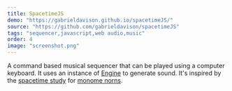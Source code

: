 ```yaml
---
title: SpacetimeJS
demo: "https://gabrieldavison.github.io/spacetimeJS/"
source: "https://github.com/gabrieldavison/spacetimeJS"
tags: "sequencer,javascript,web audio,music"
order: 4
image: "screenshot.png"
---
```


A command based musical sequencer that can be played using a computer keyboard. It uses an instance of [Engine](https://github.com/gabrieldavison/engine) to generate sound. It's inspired by the [spacetime study](https://monome.org/docs/norns/study-3/) for [monome norns](https://monome.org/docs/norns/).
